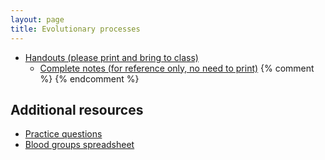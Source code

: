 ```yaml
---
layout: page
title: Evolutionary processes
---
```


* [Handouts (please print and bring to class)](/materials/processes.handouts.pdf)
  * [Complete notes (for reference only, no need to print)](/materials/processes.complete.pdf)
{% comment %} 
{% endcomment %} 

## Additional resources

* [Practice questions](process_ques.html)
* [Blood groups spreadsheet](https://docs.google.com/spreadsheets/d/18_d6uTaur8-qGfIwAko_rcxDCOvEHRuComDRpq86UME/)


